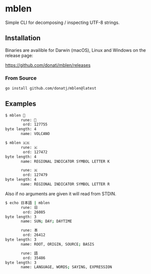 # mblen

Simple CLI for decomposing / inspecting UTF-8 strings.

## Installation

Binaries are availible for Darwin (macOS), Linux and Windows on the release page:

https://github.com/donatj/mblen/releases

### From Source

```bash
go install github.com/donatj/mblen@latest
```

## Examples

```bash
$ mblen 🌋
       rune: 🌋
        ord: 127755
byte length: 4
       name: VOLCANO

$ mblen 🇰🇷
       rune: 🇰
        ord: 127472
byte length: 4
       name: REGIONAL INDICATOR SYMBOL LETTER K

       rune: 🇷
        ord: 127479
byte length: 4
       name: REGIONAL INDICATOR SYMBOL LETTER R
```

Also if no arguments are given it will read from STDIN.

```bash
$ echo 日本語 | mblen
       rune: 日
        ord: 26085
byte length: 3
       name: SUN; DAY; DAYTIME

       rune: 本
        ord: 26412
byte length: 3
       name: ROOT, ORIGIN, SOURCE; BASIS

       rune: 語
        ord: 35486
byte length: 3
       name: LANGUAGE, WORDS; SAYING, EXPRESSION
```
